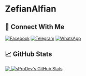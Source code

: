 # ZefianAlfian

## &#x1F919; Connect With Me
[![Facebook](https://img.shields.io/badge/Facebook-%234267B2.svg?&style=for-the-badge&logo=facebook&logoColor=white)](https://facebook.com/zefian.zefian.98)
[![Telegram](https://img.shields.io/badge/Telegram-%230088cc.svg?&style=for-the-badge&logo=telegram&logoColor=white)](https://t.me/Zefiann)
[![WhatsApp](https://img.shields.io/badge/WhatsApp-25D366?style=for-the-badge&logo=whatsapp&logoColor=white)](https://wa.me/6289630171792)
## &#x1f4c8; GitHub Stats
<a href="https://github.com/ZefianAlfian">
  <img align="center" src="https://github-readme-stats.vercel.app/api/top-langs/?username=ZefianAlfian&layout=compact&hide_border=true" />
</a>
<a href="https://github.com/ZefianAlfian">
  <img align="center" src="https://github-readme-stats.vercel.app/api?username=ZefianAlfian&count_private=true&show_icons=true&hide_border=true&custom_title=My%20Github%20Stats&include_all_commits=true&hide=issues" alt="sProDev's GitHub Stats" />
</a>
